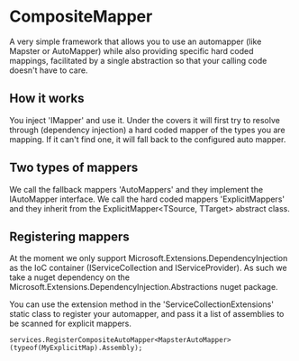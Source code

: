 # CompositeMapper

A very simple framework that allows you to use an automapper (like Mapster or AutoMapper) while also providing specific hard coded mappings, facilitated by a single abstraction so that your calling code doesn't have to care.

## How it works

You inject 'IMapper' and use it.
Under the covers it will first try to resolve through (dependency injection) a hard coded mapper of the types you are mapping.
If it can't find one, it will fall back to the configured auto mapper. 

## Two types of mappers

We call the fallback mappers 'AutoMappers' and they implement the IAutoMapper interface.
We call the hard coded mappers 'ExplicitMappers' and they inherit from the ExplicitMapper<TSource, TTarget> abstract class.

## Registering mappers

At the moment we only support Microsoft.Extensions.DependencyInjection as the IoC container (IServiceCollection and IServiceProvider). 
As such we take a nuget dependency on the Microsoft.Extensions.DependencyInjection.Abstractions nuget package.

You can use the extension method in the 'ServiceCollectionExtensions' static class to register your automapper, and pass it a list of assemblies to be scanned for explicit mappers.

```
services.RegisterCompositeAutoMapper<MapsterAutoMapper>(typeof(MyExplicitMap).Assembly);
```
